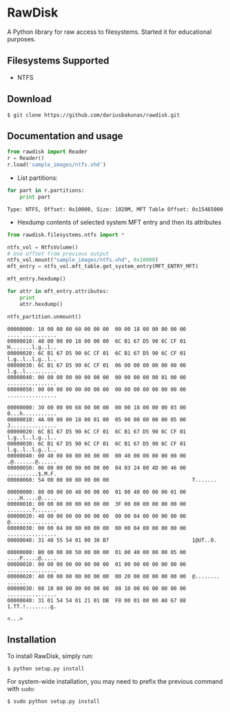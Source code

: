 RawDisk
=======

A Python library for raw access to filesystems. Started it for educational purposes.

Filesystems Supported
---------------------
* NTFS

Download
--------

	$ git clone https://github.com/dariusbakunas/rawdisk.git

Documentation and usage
-----------------------

```python
from rawdisk import Reader
r = Reader()
r.load('sample_images/ntfs.vhd')
```

* List partitions:

```python
for part in r.partitions:
	print part
```

```console
Type: NTFS, Offset: 0x10000, Size: 1020M, MFT Table Offset: 0x15465000
```

* Hexdump contents of selected system MFT entry and then its attributes

```python
from rawdisk.filesystems.ntfs import *

ntfs_vol = NtfsVolume()
# Use offset from previous output
ntfs_vol.mount("sample_images/ntfs.vhd", 0x10000)
mft_entry = ntfs_vol.mft_table.get_system_entry(MFT_ENTRY_MFT)

mft_entry.hexdump()

for attr in mft_entry.attributes:
	print
	attr.hexdump()

ntfs_partition.unmount()
```

```console
00000000: 10 00 00 00 60 00 00 00  00 00 18 00 00 00 00 00  ....`...........
00000010: 48 00 00 00 18 00 00 00  6C B1 67 D5 90 6C CF 01  H.......l.g..l..
00000020: 6C B1 67 D5 90 6C CF 01  6C B1 67 D5 90 6C CF 01  l.g..l..l.g..l..
00000030: 6C B1 67 D5 90 6C CF 01  06 00 00 00 00 00 00 00  l.g..l..........
00000040: 00 00 00 00 00 00 00 00  00 00 00 00 00 01 00 00  ................
00000050: 00 00 00 00 00 00 00 00  00 00 00 00 00 00 00 00  ................

00000000: 30 00 00 00 68 00 00 00  00 00 18 00 00 00 03 00  0...h...........
00000010: 4A 00 00 00 18 00 01 00  05 00 00 00 00 00 05 00  J...............
00000020: 6C B1 67 D5 90 6C CF 01  6C B1 67 D5 90 6C CF 01  l.g..l..l.g..l..
00000030: 6C B1 67 D5 90 6C CF 01  6C B1 67 D5 90 6C CF 01  l.g..l..l.g..l..
00000040: 00 40 00 00 00 00 00 00  00 40 00 00 00 00 00 00  .@.......@......
00000050: 06 00 00 00 00 00 00 00  04 03 24 00 4D 00 46 00  ..........$.M.F.
00000060: 54 00 00 00 00 00 00 00                           T.......

00000000: 80 00 00 00 48 00 00 00  01 00 40 00 00 00 01 00  ....H.....@.....
00000010: 00 00 00 00 00 00 00 00  3F 00 00 00 00 00 00 00  ........?.......
00000020: 40 00 00 00 00 00 00 00  00 00 04 00 00 00 00 00  @...............
00000030: 00 00 04 00 00 00 00 00  00 00 04 00 00 00 00 00  ................
00000040: 31 40 55 54 01 00 30 B7                           1@UT..0.

00000000: B0 00 00 00 50 00 00 00  01 00 40 00 00 00 05 00  ....P.....@.....
00000010: 00 00 00 00 00 00 00 00  01 00 00 00 00 00 00 00  ................
00000020: 40 00 00 00 00 00 00 00  00 20 00 00 00 00 00 00  @........ ......
00000030: 08 10 00 00 00 00 00 00  08 10 00 00 00 00 00 00  ................
00000040: 31 01 54 54 01 21 01 DB  F8 00 01 00 00 A0 67 88  1.TT.!........g.

<...>
```

Installation
------------

To install RawDisk, simply run:

	$ python setup.py install

For system-wide installation, you may need to prefix the previous command with ``sudo``:

	$ sudo python setup.py install